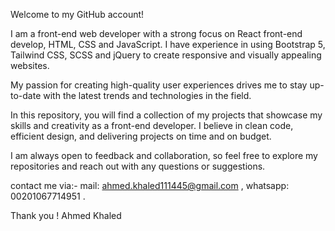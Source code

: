 Welcome to my GitHub account!

I am a front-end web developer with a strong focus on React front-end develop, HTML, CSS and JavaScript. 
I have experience in using Bootstrap 5, Tailwind CSS, SCSS and jQuery to create responsive and visually appealing websites.

My passion for creating high-quality user experiences drives me to stay up-to-date with the latest trends and technologies in the field.

In this repository, you will find a collection of my projects that showcase my skills and creativity as a front-end developer.
I believe in clean code, efficient design, and delivering projects on time and on budget.

I am always open to feedback and collaboration, so feel free to explore my repositories and reach out with any questions or suggestions. 

contact me via:-
mail: ahmed.khaled111445@gmail.com ,
whatsapp: 00201067714951 .

 Thank you !
 Ahmed Khaled

